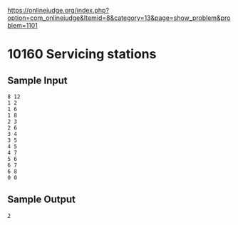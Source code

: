 https://onlinejudge.org/index.php?option=com_onlinejudge&Itemid=8&category=13&page=show_problem&problem=1101

# 10160 Servicing stations


## Sample Input
	8 12
	1 2
	1 6
	1 8
	2 3
	2 6
	3 4
	3 5
	4 5
	4 7
	5 6
	6 7
	6 8
	0 0

## Sample Output
	2
